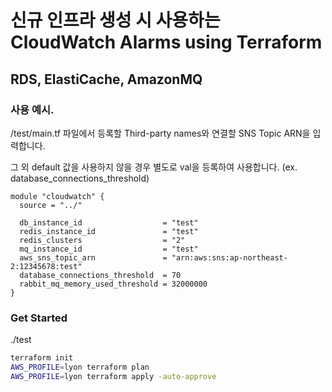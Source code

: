 # 신규 인프라 생성 시 사용하는 CloudWatch Alarms using Terraform

## RDS, ElastiCache, AmazonMQ

### 사용 예시.
/test/main.tf 파일에서 등록할 Third-party names와 연결할 SNS Topic ARN을 입력합니다.

그 외 default 값을 사용하지 않을 경우 별도로 val을 등록하여 사용합니다. (ex. database_connections_threshold)
```hcl
module "cloudwatch" {
  source = "../"

  db_instance_id                  = "test"
  redis_instance_id               = "test"
  redis_clusters                  = "2"
  mq_instance_id                  = "test"
  aws_sns_topic_arn               = "arn:aws:sns:ap-northeast-2:12345678:test"
  database_connections_threshold  = 70
  rabbit_mq_memory_used_threshold = 32000000
}
```

### Get Started
./test
```bash
terraform init
AWS_PROFILE=lyon terraform plan
AWS_PROFILE=lyon terraform apply -auto-approve
```